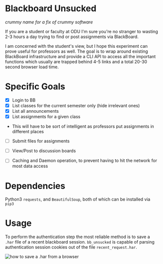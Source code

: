 
# Blackboard Unsucked

_crummy name for a fix of crummy software_

If you are a student or faculty at ODU I'm sure you're no stranger
to wasting 2-3 hours a day trying to find or post assignments via BlackBoard.

I am concerned with the student's view, but I hope this experiment can
prove useful for professors as well. The goal is to wrap around existing
BlackBoard infrastructure and provide a CLI API to access all the important functions
which usually are trapped behind 4-5 links and a total 20-30 second browser load time.

# Specific Goals

 - [x] Login to BB
 - [x] List classes for the current semester only (hide irrelevant ones)
 - [x] List all announcements
 - [x] List assignments for a given class
  - This will have to be sort of intelligent as professors put assignments in different places
 - [ ] Submit files for assignments
 - [ ] View/Post to discussion boards
 - [ ] Caching and Daemon operation, to prevent having to hit the network for most data access


# Dependencies

Python3 `requests`, and `BeautifulSoup`, both of which can be 
installed via `pip3`

# Usage

To perform the authentication step the most reliable method is to
save a `.har` file of a recent blackboard session. `bb_unsucked` is
capable of parsing authentication session cookies out of the file `recent_request.har`.

![how to save a .har from a browser](howto-save-har.jpg "Saving .HAR")



